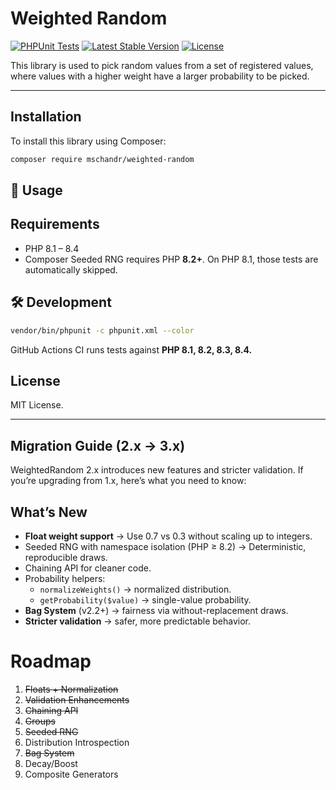 # Weighted Random

[![PHPUnit Tests](https://github.com/mschandr/weighted-random/actions/workflows/php.yml/badge.svg)](https://github.com/mschandr/weighted-random/actions/workflows/php.yml)
[![Latest Stable Version](https://img.shields.io/packagist/v/mschandr/weighted-random.svg)](https://packagist.org/packages/mschandr/weighted-random)
[![License](https://img.shields.io/github/license/mschandr/weighted-random.svg)](LICENSE)

This library is used to pick random values from a set of registered values, where values with a higher
weight have a larger probability to be picked.

---

## Installation

To install this library using Composer:

```bash
composer require mschandr/weighted-random
```

## 🚀 Usage


## Requirements

- PHP 8.1 – 8.4
- Composer
  Seeded RNG requires PHP **8.2+**. On PHP 8.1, those tests are automatically skipped.

## 🛠 Development
```bash
vendor/bin/phpunit -c phpunit.xml --color
```
GitHub Actions CI runs tests against **PHP 8.1, 8.2, 8.3, 8.4.**

## License
MIT License.

---
## Migration Guide (2.x → 3.x)

WeightedRandom 2.x introduces new features and stricter validation. If you’re upgrading from 1.x, here’s what you need to know:

## What’s New
- **Float weight support** → Use 0.7 vs 0.3 without scaling up to integers.
- Seeded RNG with namespace isolation (PHP ≥ 8.2) → Deterministic, reproducible draws.
- Chaining API for cleaner code.
- Probability helpers:
  - `normalizeWeights()` → normalized distribution.
  - `getProbability($value)` → single-value probability.
- **Bag System** (v2.2+) → fairness via without-replacement draws.
- **Stricter validation** → safer, more predictable behavior.


# Roadmap
1. ~~Floats + Normalization~~
2. ~~Validation Enhancements~~
3. ~~Chaining API~~
4. ~~Groups~~
5. ~~Seeded RNG~~
6. Distribution Introspection
7. ~~Bag System~~
8. Decay/Boost
9. Composite Generators
